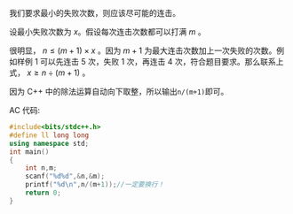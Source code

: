 我们要求最小的失败次数，则应该尽可能的连击。

设最小失败次数为 $x$。假设每次连击次数都可以打满 $m$ 。

很明显， $n\le (m+1) \times x$ 。因为 $m+1$ 为最大连击次数加上一次失败的次数。例如样例 $1$ 可以先连击 $5$ 次，失败 $1$ 次，再连击 $4$ 次，符合题目要求。那么联系上式， $x\ge n\div (m+1)$ 。


因为 C++ 中的除法运算自动向下取整，所以输出```n/(m+1)```即可。

 AC 代码:
```cpp
#include<bits/stdc++.h>
#define ll long long
using namespace std;
int main()
{
	int n,m;
	scanf("%d%d",&n,&m);
	printf("%d\n",n/(m+1));//一定要换行！
	return 0;
}
```
